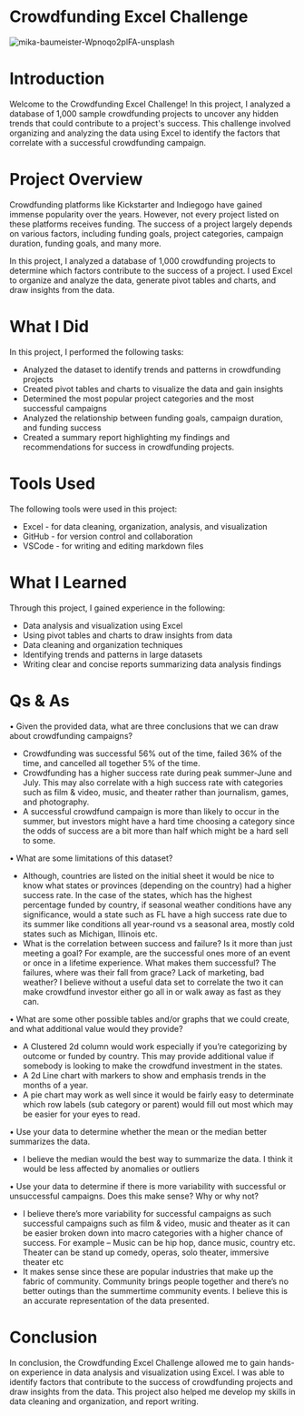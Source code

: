 # Crowdfunding Excel Challenge
![mika-baumeister-Wpnoqo2plFA-unsplash](https://user-images.githubusercontent.com/52866379/237003727-035c07e8-313f-4b57-8307-6fee5ec32468.jpg)

# Introduction
Welcome to the Crowdfunding Excel Challenge! In this project, I analyzed a database of 1,000 sample crowdfunding projects to uncover any hidden trends that could contribute to a project's success. This challenge involved organizing and analyzing the data using Excel to identify the factors that correlate with a successful crowdfunding campaign.

# Project Overview
Crowdfunding platforms like Kickstarter and Indiegogo have gained immense popularity over the years. However, not every project listed on these platforms receives funding. The success of a project largely depends on various factors, including funding goals, project categories, campaign duration, funding goals, and many more.

In this project, I analyzed a database of 1,000 crowdfunding projects to determine which factors contribute to the success of a project. I used Excel to organize and analyze the data, generate pivot tables and charts, and draw insights from the data.

# What I Did
In this project, I performed the following tasks:

* Analyzed the dataset to identify trends and patterns in crowdfunding projects
* Created pivot tables and charts to visualize the data and gain insights
* Determined the most popular project categories and the most successful campaigns
* Analyzed the relationship between funding goals, campaign duration, and funding success
* Created a summary report highlighting my findings and recommendations for success in crowdfunding projects.

# Tools Used
The following tools were used in this project:

* Excel - for data cleaning, organization, analysis, and visualization
* GitHub - for version control and collaboration
* VSCode - for writing and editing markdown files

# What I Learned
Through this project, I gained experience in the following:

* Data analysis and visualization using Excel
* Using pivot tables and charts to draw insights from data
* Data cleaning and organization techniques
* Identifying trends and patterns in large datasets
* Writing clear and concise reports summarizing data analysis findings

# Qs & As
•	Given the provided data, what are three conclusions that we can draw about crowdfunding campaigns?
-	Crowdfunding was successful 56% out of the time, failed 36% of the time, and cancelled all together 5% of the time. 
-	Crowdfunding has a higher success rate during peak summer-June and July. This may also correlate with a high success rate with categories such as film & video, music, and theater rather than journalism, games, and photography.
-	A successful crowdfund campaign is more than likely to occur in the summer, but investors might have a hard time choosing a category since the odds of success are a bit more than half which might be a hard sell to some.

•	What are some limitations of this dataset?
-	Although, countries are listed on the initial sheet it would be nice to know what states or provinces (depending on the country) had a higher success rate. In the case of the states, which has the highest percentage funded by country, if seasonal weather conditions have any significance, would a state such as FL have a high success rate due to its summer like conditions all year-round vs a seasonal area, mostly cold states such as Michigan, Illinois etc. 
-	What is the correlation between success and failure? Is it more than just meeting a goal? For example, are the successful ones more of an event or once in a lifetime experience. What makes them successful? The failures, where was their fall from grace? Lack of marketing, bad weather? I believe without a useful data set to correlate the two it can make crowdfund investor either go all in or walk away as fast as they can. 

•	What are some other possible tables and/or graphs that we could create, and what additional value would they provide?
-	A Clustered 2d column would work especially if you’re categorizing by outcome or funded by country. This may provide additional value if somebody is looking to make the crowdfund investment in the states.
-	A 2d Line chart with markers to show and emphasis trends in the months of a year.
-	A pie chart may work as well since it would be fairly easy to determinate which row labels (sub category or parent) would fill out most which may be easier for your eyes to read.

•	Use your data to determine whether the mean or the median better summarizes the data.
-	I believe the median would the best way to summarize the data. I think it would be less affected by anomalies or outliers

•	Use your data to determine if there is more variability with successful or unsuccessful campaigns. Does this make sense? Why or why not?
-	I believe there’s more variability for successful campaigns as such successful campaigns such as film & video, music and theater as it can be easier broken down into macro categories with a higher chance of success. For example – Music can be hip hop, dance music, country etc. Theater can be stand up comedy, operas, solo theater, immersive theater etc
-	It makes sense since these are popular industries that make up the fabric of community. Community brings people together and there’s no better outings than the summertime community events. I believe this is an accurate representation of the data presented.  


# Conclusion
In conclusion, the Crowdfunding Excel Challenge allowed me to gain hands-on experience in data analysis and visualization using Excel. I was able to identify factors that contribute to the success of crowdfunding projects and draw insights from the data. This project also helped me develop my skills in data cleaning and organization, and report writing.

